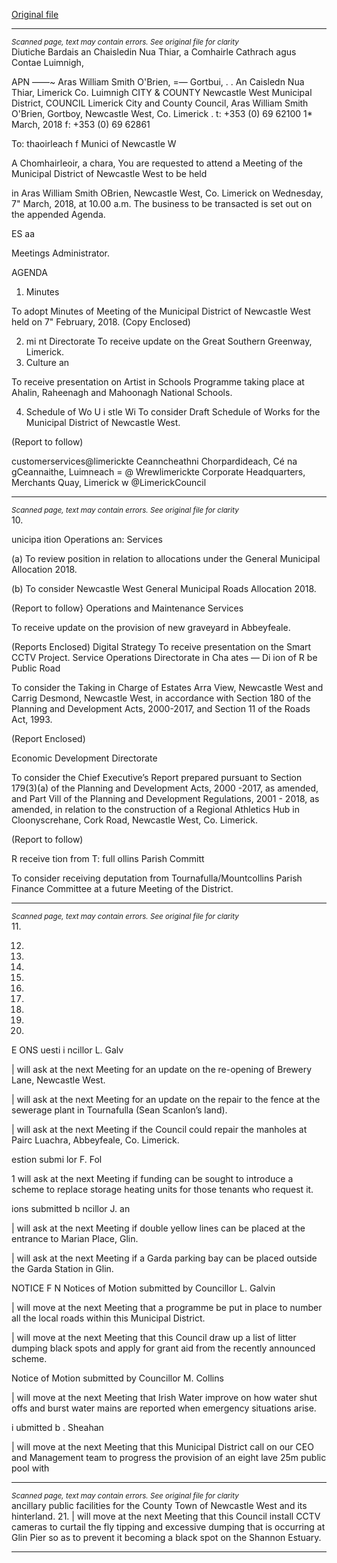 [Original file](https://www.limerick.ie/sites/default/files/media/documents/2018-03/00%202018-03-07%20Agenda%20March%20v2.pdf)

---
*<small>Scanned page, text may contain errors. See original file for clarity</small>*  
Diutiche Bardais an Chaisledin Nua Thiar,
a Comhairle Cathrach agus Contae Luimnigh,

APN ——~ Aras William Smith O'Brien,
=— Gortbui,
. . An Caisledn Nua Thiar,
Limerick Co. Luimnigh
CITY & COUNTY Newcastle West Municipal District,
COUNCIL Limerick City and County Council,
Aras William Smith O'Brien,
Gortboy,
Newcastle West,
Co. Limerick
. t: +353 (0) 69 62100
1* March, 2018 f: +353 (0) 69 62861

To: thaoirleach f Munici of Newcastle W

A Chomhairleoir, a chara,
You are requested to attend a Meeting of the Municipal District of Newcastle West to be held

in Aras William Smith OBrien, Newcastle West, Co. Limerick on Wednesday, 7" March, 2018,
at 10.00 a.m. The business to be transacted is set out on the appended Agenda.

ES aa

Meetings Administrator.

AGENDA

1. Minutes

To adopt Minutes of Meeting of the Municipal District of Newcastle West held on 7"
February, 2018.
(Copy Enclosed)

2. mi nt Directorate
To receive update on the Great Southern Greenway, Limerick.
3. Culture an

To receive presentation on Artist in Schools Programme taking place at Ahalin,
Raheenagh and Mahoonagh National Schools.

4. Schedule of Wo U i stle Wi
To consider Draft Schedule of Works for the Municipal District of Newcastle West.

(Report to follow)

customerservices@limerickte
Ceanncheathni Chorpardideach, Cé na gCeannaithe, Luimneach = @ Wrewlimerickte
Corporate Headquarters, Merchants Quay, Limerick w @LimerickCouncil


---
*<small>Scanned page, text may contain errors. See original file for clarity</small>*  
10.

unicipa ition Operations an: Services

(a) To review position in relation to allocations under the General Municipal
Allocation 2018.

(b) To consider Newcastle West General Municipal Roads Allocation 2018.

(Report to follow}
Operations and Maintenance Services

To receive update on the provision of new graveyard in Abbeyfeale.

(Reports Enclosed)
Digital Strategy
To receive presentation on the Smart CCTV Project.
Service Operations Directorate
in Cha ates — Di ion of R be Public Road

To consider the Taking in Charge of Estates Arra View, Newcastle West and Carrig
Desmond, Newcastle West, in accordance with Section 180 of the Planning and
Development Acts, 2000-2017, and Section 11 of the Roads Act, 1993.

(Report Enclosed)

Economic Development Directorate

To consider the Chief Executive’s Report prepared pursuant to Section 179(3)(a) of
the Planning and Development Acts, 2000 -2017, as amended, and Part Vill of the
Planning and Development Regulations, 2001 - 2018, as amended, in relation to the
construction of a Regional Athletics Hub in Cloonyscrehane, Cork Road, Newcastle
West, Co. Limerick.

(Report to follow)

R receive tion from T: full ollins Parish Committ

To consider receiving deputation from Tournafulla/Mountcollins Parish Finance
Committee at a future Meeting of the District.


---
*<small>Scanned page, text may contain errors. See original file for clarity</small>*  
11.

12.

13.

14.

15.

16.

17.

18.

19.

20.

E ONS
uesti i ncillor L. Galv

| will ask at the next Meeting for an update on the re-opening of Brewery Lane,
Newcastle West.

| will ask at the next Meeting for an update on the repair to the fence at the sewerage
plant in Tournafulla (Sean Scanlon’s land).

| will ask at the next Meeting if the Council could repair the manholes at Pairc Luachra,
Abbeyfeale, Co. Limerick.

estion submi lor F. Fol

1 will ask at the next Meeting if funding can be sought to introduce a scheme to
replace storage heating units for those tenants who request it.

ions submitted b ncillor J. an

| will ask at the next Meeting if double yellow lines can be placed at the entrance to
Marian Place, Glin.

| will ask at the next Meeting if a Garda parking bay can be placed outside the Garda
Station in Glin.

NOTICE F N
Notices of Motion submitted by Councillor L. Galvin

| will move at the next Meeting that a programme be put in place to number all the
local roads within this Municipal District.

| will move at the next Meeting that this Council draw up a list of litter dumping black
spots and apply for grant aid from the recently announced scheme.

Notice of Motion submitted by Councillor M. Collins

| will move at the next Meeting that Irish Water improve on how water shut offs
and burst water mains are reported when emergency situations arise.

i ubmitted b . Sheahan

| will move at the next Meeting that this Municipal District call on our CEO and
Management team to progress the provision of an eight lave 25m public pool with


---
*<small>Scanned page, text may contain errors. See original file for clarity</small>*  
ancillary public facilities for the County Town of Newcastle West and its hinterland.
21. | will move at the next Meeting that this Council install CCTV cameras to curtail the
fly tipping and excessive dumping that is occurring at Glin Pier so as to prevent it
becoming a black spot on the Shannon Estuary.


---
